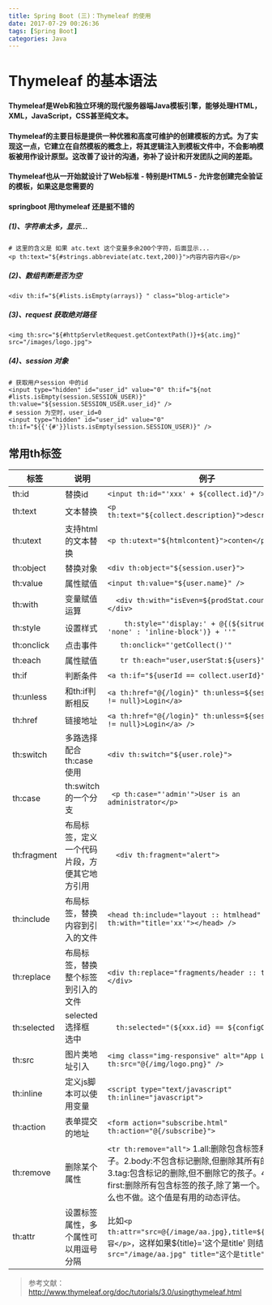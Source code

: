```yaml
---
title: Spring Boot (三)：Thymeleaf 的使用
date: 2017-07-29 00:26:36
tags: [Spring Boot]
categories: Java
---
```

# Thymeleaf 的基本语法
#### Thymeleaf是Web和独立环境的现代服务器端Java模板引擎，能够处理HTML，XML，JavaScript，CSS甚至纯文本。
#### Thymeleaf的主要目标是提供一种优雅和高度可维护的创建模板的方式。为了实现这一点，它建立在自然模板的概念上，将其逻辑注入到模板文件中，不会影响模板被用作设计原型。这改善了设计的沟通，弥补了设计和开发团队之间的差距。
#### Thymeleaf也从一开始就设计了Web标准 - 特别是HTML5 - 允许您创建完全验证的模板，如果这是您需要的
#### springboot 用thymeleaf 还是挺不错的


##### (1)、字符串太多，显示...
```
# 这里的含义是 如果 atc.text 这个变量多余200个字符，后面显示...
<p th:text="${#strings.abbreviate(atc.text,200)}">内容内容内容</p>
```
##### (2)、数组判断是否为空
```
<div th:if="${#lists.isEmpty(arrays)} " class="blog-article">
```
##### (3)、request 获取绝对路径
```
<img th:src="${#httpServletRequest.getContextPath()}+${atc.img}" src="/images/logo.jpg">
```
##### (4)、session 对象
```
# 获取用户session 中的id
<input type="hidden" id="user_id" value="0" th:if="${not #lists.isEmpty(session.SESSION_USER)}" th:value="${session.SESSION_USER.user_id}" />
# session 为空时，user_id=0
<input type="hidden" id="user_id" value="0" th:if="${{'{#'}}lists.isEmpty(session.SESSION_USER)}" />
```

## 常用th标签
|标签|说明|例子|
|---|----|---|
|th:id	| 替换id| ```<input th:id="'xxx' + ${collect.id}"/> ```|
|th:text|文本替换	|```<p th:text="${collect.description}">description</p>```|
|th:utext|	支持html的文本替换|```<p th:utext="${htmlcontent}">conten</p>```|
|th:object	|替换对象|```<div th:object="${session.user}">``` |
|th:value|	属性赋值	|```<input th:value="${user.name}" />``` |
|th:with|	变量赋值运算|```	<div th:with="isEven=${prodStat.count}%2==0"></div>``` |
|th:style|	设置样式|```	th:style="'display:' + @{(${sitrue} ? 'none' : 'inline-block')} + ''"``` |
|th:onclick|	点击事件|```	th:onclick="'getCollect()'" ```|
|th:each|	属性赋值|```	tr th:each="user,userStat:${users}"> ```|
|th:if	|判断条件	|``` <a th:if="${userId == collect.userId}" > ```|
|th:unless|	和th:if判断相反	|```<a th:href="@{/login}" th:unless=${session.user != null}>Login</a>```|
|th:href	|链接地址|	```<a th:href="@{/login}" th:unless=${session.user != null}>Login</a> />``` |
|th:switch|	多路选择 配合th:case 使用	|```<div th:switch="${user.role}"> ```|
|th:case	|th:switch的一个分支	|``` <p th:case="'admin'">User is an administrator</p>```|
|th:fragment|	布局标签，定义一个代码片段，方便其它地方引用|```	<div th:fragment="alert">```|
|th:include	|布局标签，替换内容到引入的文件	|```<head th:include="layout :: htmlhead" th:with="title='xx'"></head> />``` |
|th:replace|	布局标签，替换整个标签到引入的文件|	```<div th:replace="fragments/header :: title"></div> ```|
|th:selected|	selected选择框 选中|```	th:selected="(${xxx.id} == ${configObj.dd})"```|
|th:src	|图片类地址引入	|```<img class="img-responsive" alt="App Logo" th:src="@{/img/logo.png}" />``` |
|th:inline|	定义js脚本可以使用变量	|```<script type="text/javascript" th:inline="javascript">```|
|th:action|	表单提交的地址	|```<form action="subscribe.html" th:action="@{/subscribe}">```|
|th:remove|	删除某个属性	|```<tr th:remove="all">``` 1.all:删除包含标签和所有的孩子。2.body:不包含标记删除,但删除其所有的孩子。3.tag:包含标记的删除,但不删除它的孩子。4.all-but-first:删除所有包含标签的孩子,除了第一个。5.none:什么也不做。这个值是有用的动态评估。|
|th:attr|	设置标签属性，多个属性可以用逗号分隔	|比如```<p th:attr="src=@{/image/aa.jpg},title=${title}">内容</p>```，这样如果${title}='这个是title' 则结果就是`<p src="/image/aa.jpg" title="这个是title">内容</p>`|



> 参考文献：http://www.thymeleaf.org/doc/tutorials/3.0/usingthymeleaf.html
